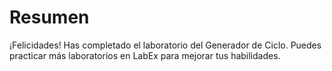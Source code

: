 # Resumen

¡Felicidades! Has completado el laboratorio del Generador de Ciclo. Puedes practicar más laboratorios en LabEx para mejorar tus habilidades.
